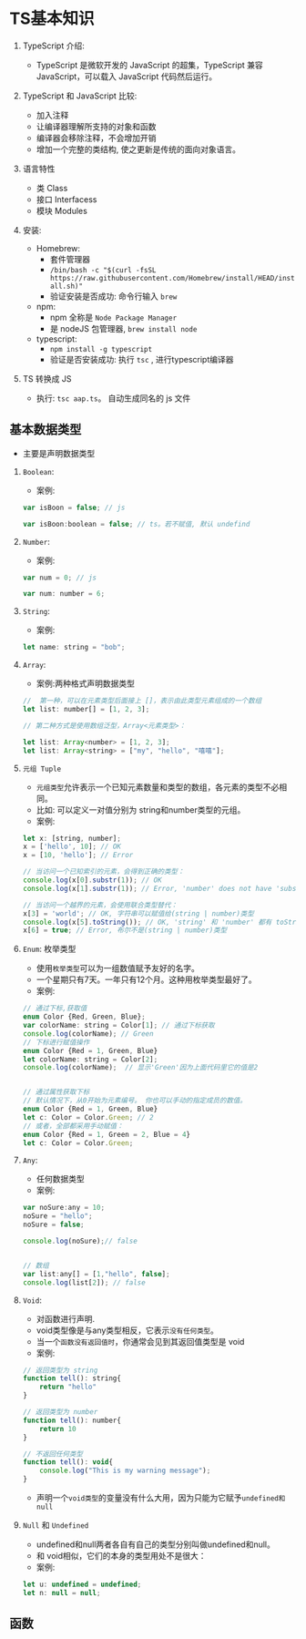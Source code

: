 # TS基本知识

1. TypeScript 介绍:
    * TypeScript 是微软开发的 JavaScript 的超集，TypeScript 兼容 JavaScript，可以载入 JavaScript 代码然后运行。

2. TypeScript 和 JavaScript 比较:
    * 加入注释
    * 让编译器理解所支持的对象和函数
    * 编译器会移除注释，不会增加开销
    * 增加一个完整的类结构, 使之更新是传统的面向对象语言。

3. 语言特性
    * 类 Class
    * 接口 Interfacess
    * 模块 Modules

4. 安装: 
    * Homebrew: 
        * 套件管理器
        * `/bin/bash -c "$(curl -fsSL https://raw.githubusercontent.com/Homebrew/install/HEAD/install.sh)"`
        * 验证安装是否成功: 命令行输入 `brew`
    * npm: 
        * npm 全称是 `Node Package Manager`
        * 是 nodeJS 包管理器, `brew install node`
    * typescript: 
        * `npm install -g typescript`
        * 验证是否安装成功: 执行 `tsc` , 进行typescript编译器

5. TS 转换成 JS
    * 执行: `tsc aap.ts`。 自动生成同名的 js 文件

## 基本数据类型
* 主要是声明数据类型
1. `Boolean`:
    * 案例:
    ```javascript
    var isBoon = false; // js

    var isBoon:boolean = false; // ts。若不赋值, 默认 undefind
    ```
2. `Number`:
    * 案例:
    ```javascript
    var num = 0; // js

    var num: number = 6;
    ```
3. `String`:
    * 案例:
    ```javascript
    let name: string = "bob";
    ```
4. `Array`:
    * 案例:两种格式声明数据类型
    ```javascript
    //  第一种，可以在元素类型后面接上 []，表示由此类型元素组成的一个数组
    let list: number[] = [1, 2, 3];

    // 第二种方式是使用数组泛型，Array<元素类型>：

    let list: Array<number> = [1, 2, 3];
    let list: Array<string> = ["my", "hello", "嘻嘻"];
    ```
5. `元组 Tuple`
    * `元组类型`允许表示一个已知元素数量和类型的数组，各元素的类型不必相同。
    * 比如: 可以定义一对值分别为 string和number类型的元组。
    * 案例:
    ```javascript
    let x: [string, number];
    x = ['hello', 10]; // OK
    x = [10, 'hello']; // Error

    // 当访问一个已知索引的元素，会得到正确的类型：
    console.log(x[0].substr(1)); // OK
    console.log(x[1].substr(1)); // Error, 'number' does not have 'substr'

    // 当访问一个越界的元素，会使用联合类型替代：
    x[3] = 'world'; // OK, 字符串可以赋值给(string | number)类型
    console.log(x[5].toString()); // OK, 'string' 和 'number' 都有 toString
    x[6] = true; // Error, 布尔不是(string | number)类型
    ```
6. `Enum`: 枚举类型
    * 使用`枚举类型`可以为一组数值赋予友好的名字。
    * 一个星期只有7天。一年只有12个月。这种用枚举类型最好了。
    * 案例:
    ```javascript
    // 通过下标,获取值
    enum Color {Red, Green, Blue};
    var colorName: string = Color[1]; // 通过下标获取
    console.log(colorName); // Green
    // 下标进行赋值操作
    enum Color {Red = 1, Green, Blue}
    let colorName: string = Color[2];
    console.log(colorName);  // 显示'Green'因为上面代码里它的值是2


    // 通过属性获取下标
    // 默认情况下，从0开始为元素编号。 你也可以手动的指定成员的数值。
    enum Color {Red = 1, Green, Blue}
    let c: Color = Color.Green; // 2
    // 或者，全部都采用手动赋值：
    enum Color {Red = 1, Green = 2, Blue = 4}
    let c: Color = Color.Green;
    ```
7. `Any`:
    * 任何数据类型
    * 案例:
    ```javascript
    var noSure:any = 10;
    noSure = "hello";
    noSure = false;

    console.log(noSure);// false


    // 数组
    var list:any[] = [1,"hello", false];
    console.log(list[2]); // false
    ```
8. `Void`:
    * 对函数进行声明.
    * void类型像是与any类型相反，它表示`没有任何类型`。 
    * 当一个`函数没有返回值时`，你通常会见到其返回值类型是 void
    * 案例:
    ```javascript
    // 返回类型为 string
    function tell(): string{
        return "hello"
    }

    // 返回类型为 number
    function tell(): number{
        return 10
    }

    // 不返回任何类型
    function tell(): void{
        console.log("This is my warning message");
    }
    ```
    * 声明一个`void类型`的变量没有什么大用，因为只能为它赋予`undefined和null`

9. `Null` 和 `Undefined`
    *  undefined和null两者各自有自己的类型分别叫做undefined和null。 
    * 和 void相似，它们的本身的类型用处不是很大：
    * 案例:
    ```javascript
    let u: undefined = undefined;
    let n: null = null;
    ```

## 函数
